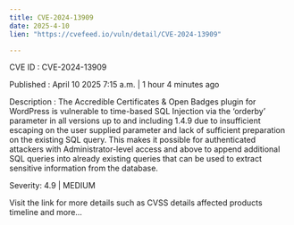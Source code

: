 ```yaml
---
title: CVE-2024-13909
date: 2025-4-10
lien: "https://cvefeed.io/vuln/detail/CVE-2024-13909"

---
```


CVE ID : CVE-2024-13909

Published :  April 10
2025
7:15 a.m. | 1 hour
4 minutes ago

Description : The Accredible Certificates & Open Badges plugin for WordPress is vulnerable to time-based SQL Injection via the ‘orderby’ parameter in all versions up to
and including
1.4.9 due to insufficient escaping on the user supplied parameter and lack of sufficient preparation on the existing SQL query.  This makes it possible for authenticated attackers
with Administrator-level access and above
to append additional SQL queries into already existing queries that can be used to extract sensitive information from the database.

Severity: 4.9 | MEDIUM

Visit the link for more details
such as CVSS details
affected products
timeline
and more...
